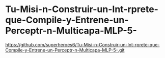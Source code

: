 # Tu-Misi-n-Construir-un-Int-rprete-que-Compile-y-Entrene-un-Perceptr-n-Multicapa-MLP-5-
https://github.com/superheroes6/Tu-Misi-n-Construir-un-Int-rprete-que-Compile-y-Entrene-un-Perceptr-n-Multicapa-MLP-5-.git
